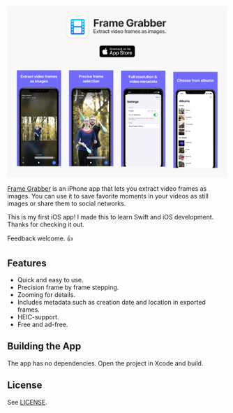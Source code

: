 <a href="https://apps.apple.com/app/frame-grabber/id1434703541">
    <img src="design/banner.jpg" alt="App Store banner.">
</a>

[Frame Grabber](https://apps.apple.com/app/frame-grabber/id1434703541) is an iPhone app that lets you extract video frames as images. You can use it to save favorite moments in your videos as still images or share them to social networks.

This is my first iOS app! I made this to learn Swift and iOS development. Thanks for checking it out.

Feedback welcome. 👍

## Features

- Quick and easy to use.
- Precision frame by frame stepping.
- Zooming for details.
- Includes metadata such as creation date and location in exported frames.
- HEIC-support.
- Free and ad-free.

## Building the App

The app has no dependencies. Open the project in Xcode and build.

## License

See [LICENSE](LICENSE).
